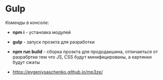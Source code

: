 # Gulp
*Коменды в консоле:*
* **npm i** - установка модулей
* **gulp** - запуск проэкта для разработки
* **npm run build** - сборка проэкта для прододакшина, отличаеться от разрабртки тем что JS, CSS будут минифицированы, а картинки будут сжаты

* https://evgeniysaschenko.github.io/mp3ze/